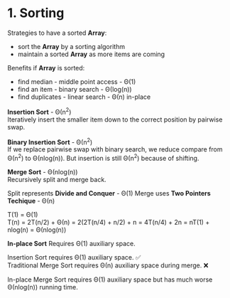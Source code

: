 # 1. Sorting
Strategies to have a sorted **Array**:
* sort the **Array** by a sorting algorithm
* maintain a sorted **Array** as more items are coming

Benefits if **Array** is sorted:
* find median - middle point access - Θ(1)
* find an item - binary search - Θ(log(n))
* find duplicates - linear search - Θ(n) in-place

**Insertion Sort** - Θ(n<sup>2</sup>)  
Iteratively insert the smaller item down to the correct position by pairwise swap.

**Binary Insertion Sort** - Θ(n<sup>2</sup>)  
If we replace pairwise swap with binary search, we reduce compare from Θ(n<sup>2</sup>) to Θ(nlog(n)). But insertion is still Θ(n<sup>2</sup>) because of shifting.

**Merge Sort** - Θ(nlog(n))  
Recursively split and merge back.

Split represents **Divide and Conquer** - Θ(1)
Merge uses **Two Pointers Techique** - Θ(n)

T(1) = Θ(1)  
T(n) = 2T(n/2) + Θ(n) = 2(2T(n/4) + n/2) + n = 4T(n/4) + 2n = nT(1) + nlog(n) = Θ(nlog(n))

**In-place Sort**
Requires Θ(1) auxiliary space.

Insertion Sort requires Θ(1) auxiliary space. ✅  
Traditional Merge Sort requires Θ(n) auxiliary space during merge. ❌

In-place Merge Sort requires Θ(1) auxiliary space but has much worse Θ(nlog(n)) running time.
